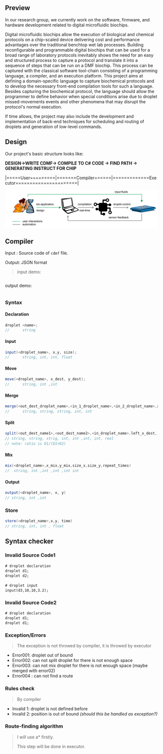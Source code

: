 ## Preview

In our research group, we currently work on the software, firmware, and hardware development related to digital microfluidic biochips. 

Digital microfluidic biochips allow the execution of biological and chemical protocols on a chip-scaled device delivering cost and performance advantages over the traditional benchtop wet lab processes. Building reconfigurable and programmable digital biochips that can be used for a broad range of laboratory protocols inevitably shows the need for an easy and structured process to capture a protocol and translate it into a sequence of steps that can be run on a DMF biochip. This process can be captured with the classical software tool-chain consisting of a programming language, a compiler, and an execution platform. This project aims at defining a domain-specific language to capture biochemical protocols and to develop the necessary front-end compilation tools for such a language. Besides capturing the biochemical protocol, the language should allow the programmer to define behavior when special conditions arise due to droplet missed-movements events and other phenomena that may disrupt the protocol's normal execution. 

If time allows, the project may also include the development and implementation of back-end techniques for scheduling and routing of droplets and generation of low-level commands.



## Design

Our project's basic structure looks like: 

**DESIGN->WRITE  CDMF-> COMPILE TO C# CODE -> FIND PATH -> GENERATING INSTRUCT FOR CHIP**

|=====User=========|=======Compiler======|=============Executor======================|



<img src="https://raw.githubusercontent.com/gggdttt/ImageBeds/master/img202210282155579.png" alt="image-20220929225512913" style="zoom:67%;" />

##  Compiler

Input : Source code of `cdmf` file.

Output: JSON format 

> input demo:

``` 

```

output demo:

```xml

```

### Syntax 

#### Declaration 

``` java
droplet <name>;
// 		string
```

#### Input

```java
input(<droplet_name>, x,y, size);
//      string, int, int, float
```

#### Move

``` java
move(<droplet_name>, x_dest, y_dest);
//		string, int ,int 
```

#### Merge

```java
merge(<out_dest_droplet_name>,<in_1_droplet_name>,<in_2_droplet_name>,x_dest,y_dest);
// 		string, string, string, int, int 
```

#### Split

```java
split(<out_dest_name1>,<out_dest_name2>,<in_droplet_name>,left_x_dest, left_y_dest, right_x_dest, right_y_dest, ratio);
// string, string, strig, int, int ,int, int, real
// note: ratio is D1/(D1+D2)
```

#### Mix

```java
mix(<droplet_name>,x_mix,y_mix,size_x,size_y,repeat_times)
// 	string, int ,int ,int ,int int
```

#### Output

``` java
output(<droplet_name>, x, y)
// string, int ,int 
```

### Store

```java
store(<droplet_name>,x,y, time)
// string, int, int , float
```

## Syntax checker

### Invalid Source Code1

```apl
# droplet declaration
droplet d1;
droplet d2;

# droplet input
input(d3,10,10,3.2);

```

### Invalid Source Code2

```api
# droplet declaration
droplet d1;
droplet d1;
```





### Exception/Errors

> The exception is not throwed by compiler, it is throwed by executor

* Error001: droplet out of bound
* Error002: can not split droplet for there is not enough space
* Error003: can not mix droplet for there is not enough space (maybe merged with error02)
* Error004 : can not find a route

### Rules check

> By compiler

* Invalid 1: droplet is not defined before
* Invalid 2: position is out of bound *(should this be handled as exception?)*



### Route-finding algorithm

> I will use a* firstly.
>
> This step will be done in executor.
